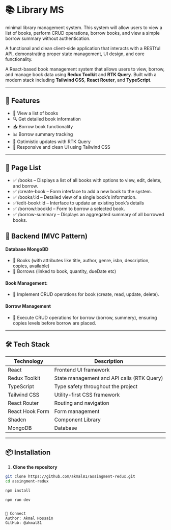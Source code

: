 # 📚 Library MS

minimal library management system. This system will allow users to view 
a list of books, 
perform CRUD operations, 
borrow books, 
and view a simple borrow summary without authentication.

A functional and clean client-side application that interacts with a RESTful API, 
demonstrating proper state management, 
UI design, and core functionality.

A React-based book management system that allows users to view, borrow, and manage book data using **Redux Toolkit** and **RTK Query**. Built with a modern stack including **Tailwind CSS**, **React Router**, and **TypeScript**.

---

## 🚀 Features

- 📖 View a list of books
- 🔍 Get detailed book information
- 📥 Borrow book functionality
- 📊 Borrow summary tracking
- 🔁 Optimistic updates with RTK Query
- 🎨 Responsive and clean UI using Tailwind CSS

---

## 🔁 Page List

- ✅ /books – Displays a list of all books with options to view, edit, delete, and borrow.
- ✅ /create-book – Form interface to add a new book to the system.
- ✅ /books/:id – Detailed view of a single book’s information.
- ✅/edit-book/:id – Interface to update an existing book’s details
- ✅ /borrow/:bookId – Form to borrow a selected book.
- ✅ /borrow-summary – Displays an aggregated summary of all borrowed books.


## 🔁 Backend (MVC Pattern)

#### Database MongoBD

- 🔁 Books (with attributes like title, author, genre, isbn, description, copies, available)
- 🔁 Borrows (linked to book, quantity, dueDate etc)

#### Book Management:
- 🔁 Implement CRUD operations for book (create, read, update, delete).

#### Borrow Management
- 🔁 Execute CRUD operations for borrow (borrow, summery), ensuring copies levels before borrow are placed.

---

## 🛠️ Tech Stack

| Technology       | Description                                |
|------------------|--------------------------------------------|
| React            | Frontend UI framework                      |
| Redux Toolkit    | State management and API calls (RTK Query) |
| TypeScript       | Type safety throughout the project         |
| Tailwind CSS     | Utility-first CSS framework                |
| React Router     | Routing and navigation                     |
| React Hook Form  | Form management                            |          
| Shadcn           | Component Library                          |
| MongoDB          | Database                                   |
          
---

## 📦 Installation

1. **Clone the repository**

```bash
git clone https://github.com/akmal81/assingment-redux.git
cd assingment-redux

npm install

npm run dev


🔗 Connect
Author: Akmal Hossain
GitHub: @akmal81


